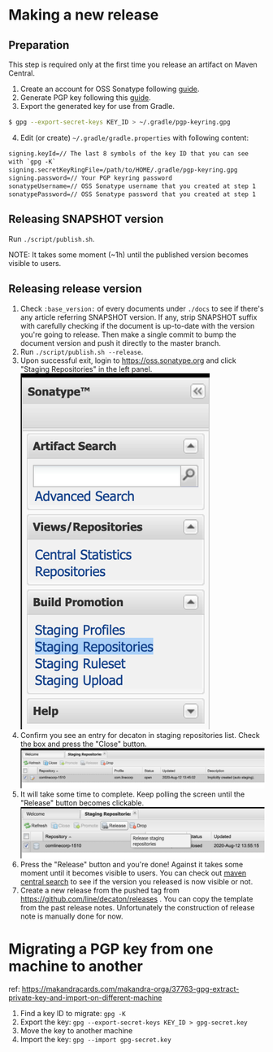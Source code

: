 Making a new release
====================

## Preparation

This step is required only at the first time you release an artifact on Maven Central.

1. Create an account for OSS Sonatype following [guide](https://central.sonatype.org/pages/ossrh-guide.html).
2. Generate PGP key following this [guide](https://central.sonatype.org/pages/working-with-pgp-signatures.html#generating-a-key-pair).
3. Export the generated key for use from Gradle.
```sh
$ gpg --export-secret-keys KEY_ID > ~/.gradle/pgp-keyring.gpg 
```
4. Edit (or create) `~/.gradle/gradle.properties` with following content:
```properties
signing.keyId=// The last 8 symbols of the key ID that you can see with `gpg -K`
signing.secretKeyRingFile=/path/to/HOME/.gradle/pgp-keyring.gpg
signing.password=// Your PGP keyring password
sonatypeUsername=// OSS Sonatype username that you created at step 1
sonatypePassword=// OSS Sonatype password that you created at step 1
```

## Releasing SNAPSHOT version

Run `./script/publish.sh`.

NOTE: It takes some moment (~1h) until the published version becomes visible to users.

## Releasing release version

1. Check `:base_version:` of every documents under `./docs` to see if there's any article referring SNAPSHOT version. If any, strip SNAPSHOT suffix with carefully checking if the document is up-to-date with the version you're going to release. Then make a single commit to bump the document version and push it directly to the master branch.
2. Run `./script/publish.sh --release`.
3. Upon successful exit, login to https://oss.sonatype.org and click "Staging Repositories" in the left panel. ![staging-repo](staging-repositories.png)
4. Confirm you see an entry for decaton in staging repositories list. Check the box and press the "Close" button. ![staging-list](staging-list.png)
5. It will take some time to complete. Keep polling the screen until the "Release" button becomes clickable. ![release-ready](./release-ready.png)
6. Press the "Release" button and you're done! Against it takes some moment until it becomes visible to users. You can check out [maven central search](https://search.maven.org/search?q=decaton) to see if the version you released is now visible or not.
7. Create a new release from the pushed tag from https://github.com/line/decaton/releases . You can copy the template from the past release notes. Unfortunately the construction of release note is manually done for now.


Migrating a PGP key from one machine to another
===============================================

ref: https://makandracards.com/makandra-orga/37763-gpg-extract-private-key-and-import-on-different-machine

1. Find a key ID to migrate: `gpg -K`
2. Export the key: `gpg --export-secret-keys KEY_ID > gpg-secret.key`
3. Move the key to another machine
4. Import the key: `gpg --import gpg-secret.key`
